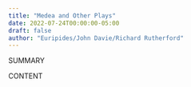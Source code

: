 ```yaml
---
title: "Medea and Other Plays"
date: 2022-07-24T00:00:00-05:00
draft: false
author: "Euripides/John Davie/Richard Rutherford"
---
```


SUMMARY

<!--more-->

CONTENT